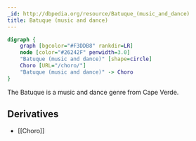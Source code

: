 ```yaml
---
_id: http://dbpedia.org/resource/Batuque_(music_and_dance)
title: Batuque (music and dance)
---
```


```dot
digraph {
	graph [bgcolor="#F3DDB8" rankdir=LR]
	node [color="#26242F" penwidth=3.0]
	"Batuque (music and dance)" [shape=circle]
	Choro [URL="/choro/"]
	"Batuque (music and dance)" -> Choro
}
```

The Batuque is a music and dance genre from Cape Verde.

## Derivatives

- [[Choro]]
